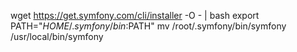 wget https://get.symfony.com/cli/installer -O - | bash
export PATH="$HOME/.symfony/bin:$PATH"
mv /root/.symfony/bin/symfony /usr/local/bin/symfony
